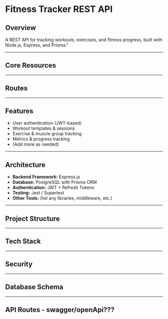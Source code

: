 # Fitness Tracker REST API

## Overview

A REST API for tracking workouts, exercises, and fitness progress, built with Node.js, Express, and Prisma."

---

## Core Resources

---

## Routes

---

## Features

- User authentication (JWT-based)
- Workout templates & sessions
- Exercise & muscle group tracking
- Metrics & progress tracking
- (Add more as needed)

---

## Architecture

- **Backend Framework:** Express.js
- **Database:** PostgreSQL with Prisma ORM
- **Authentication:** JWT + Refresh Tokens
- **Testing:** Jest / Supertest
- **Other Tools:** (list any libraries, middleware, etc.)

---

## Project Structure

---

## Tech Stack

---

## Security

---

## Database Schema

---

## API Routes - swagger/openApi???
